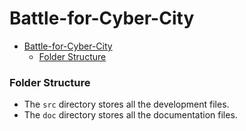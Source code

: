 # Battle-for-Cyber-City

- [Battle-for-Cyber-City](#battle-for-cyber-city)
    - [Folder Structure](#folder-structure)

### Folder Structure

- The `src` directory stores all the development files.
- The `doc` directory stores all the documentation files.